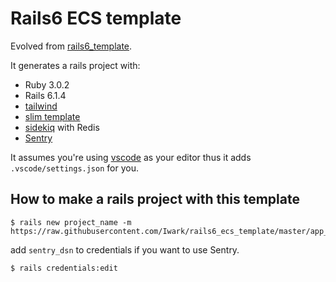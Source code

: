 # Rails6 ECS template

Evolved from [rails6_template](https://github.com/Iwark/rails6_template).

It generates a rails project with:

- Ruby 3.0.2
- Rails 6.1.4
- [tailwind](https://tailwindcss.com/)
- [slim template](http://slim-lang.com/)
- [sidekiq](https://github.com/mperham/sidekiq) with Redis
- [Sentry](https://sentry.io/)

It assumes you're using [vscode](https://code.visualstudio.com/) as your editor thus it adds `.vscode/settings.json` for you.

## How to make a rails project with this template

```
$ rails new project_name -m https://raw.githubusercontent.com/Iwark/rails6_ecs_template/master/app_template.rb
```

add `sentry_dsn` to credentials if you want to use Sentry.

```
$ rails credentials:edit
```

